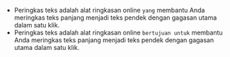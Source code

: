 * Peringkas teks adalah alat ringkasan online `yang` membantu Anda meringkas teks panjang menjadi teks pendek dengan gagasan utama dalam satu klik.
* Peringkas teks adalah alat ringkasan online `bertujuan untuk` membantu Anda meringkas teks panjang menjadi teks pendek dengan gagasan utama dalam satu klik.

